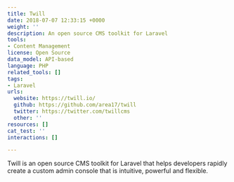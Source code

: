 ```yaml
---
title: Twill
date: 2018-07-07 12:33:15 +0000
weight: ''
description: An open source CMS toolkit for Laravel
tools:
- Content Management
license: Open Source
data_model: API-based
language: PHP
related_tools: []
tags:
- Laravel
urls:
  website: https://twill.io/
  github: https://github.com/area17/twill
  twitter: https://twitter.com/twillcms
  other: ''
resources: []
cat_test: ''
interactions: []

---
```

Twill is an open source CMS toolkit for Laravel that helps developers rapidly create a custom admin console that is intuitive, powerful and flexible. 